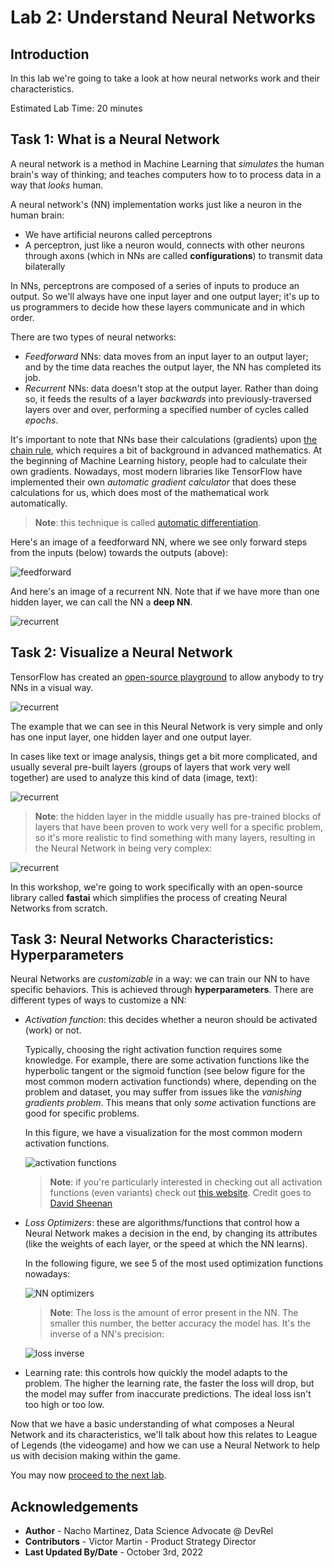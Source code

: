 # Lab 2: Understand Neural Networks

## Introduction

In this lab we're going to take a look at how neural networks work and their characteristics.

Estimated Lab Time: 20 minutes

## Task 1: What is a Neural Network

A neural network is a method in Machine Learning that *simulates* the human brain's way of thinking; and teaches computers how to to process data in a way that _looks_ human.

A neural network's (NN) implementation works just like a neuron in the human brain:
- We have artificial neurons called perceptrons
- A perceptron, just like a neuron would, connects with other neurons through axons (which in NNs are called **configurations**) to transmit data bilaterally

In NNs, perceptrons are composed of a series of inputs to produce an output. So we'll always have one input layer and one output layer; it's up to us programmers to decide how these layers communicate and in which order.

There are two types of neural networks:
- _Feedforward_ NNs: data moves from an input layer to an output layer; and by the time data reaches the output layer, the NN has completed its job.
- _Recurrent_ NNs: data doesn't stop at the output layer. Rather than doing so, it feeds the results of a layer *backwards* into previously-traversed layers over and over, performing a specified number of cycles called *epochs*.

It's important to note that NNs base their calculations (gradients) upon  [the chain rule](https://tutorial.math.lamar.edu/classes/calcI/ChainRule.aspx), which requires a bit of background in advanced mathematics. At the beginning of Machine Learning history, people had to calculate their own gradients. Nowadays, most modern libraries like TensorFlow have implemented their own _automatic gradient calculator_ that does these calculations for us, which does most of the mathematical work automatically. 

> **Note**: this technique is called [automatic differentiation](https://blog.paperspace.com/pytorch-101-understanding-graphs-and-automatic-differentiation/).

Here's an image of a feedforward NN, where we see only forward steps from the inputs (below) towards the outputs (above):

![feedforward](images/feedforward.png)

And here's an image of a recurrent NN. Note that if we have more than one hidden layer, we can call the NN a **deep NN**.

![recurrent](images/recurrent.png)


## Task 2: Visualize a Neural Network

TensorFlow has created an [open-source playground](https://playground.tensorflow.org/) to allow anybody to try NNs in a visual way.

![recurrent](images/neural_network_visualization_1.gif)

The example that we can see in this Neural Network is very simple and only has one input layer, one hidden layer and one output layer. 

In cases like text or image analysis, things get a bit more complicated, and usually several pre-built layers (groups of layers that work very well together) are used to analyze this kind of data (image, text):

![recurrent](images/neural_network_visualization_2.gif)

> **Note**: the hidden layer in the middle usually has pre-trained blocks of layers that have been proven to work very well for a specific problem, so it's more realistic to find something with many layers, resulting in the Neural Network in being very complex:

![recurrent](images/neural_network_visualization_3.gif)

In this workshop, we're going to work specifically with an open-source library called **fastai** which simplifies the process of creating Neural Networks from scratch.

## Task 3: Neural Networks Characteristics: Hyperparameters

Neural Networks are _customizable_ in a way: we can train our NN to have specific behaviors. This is achieved through **hyperparameters**. There are different types of ways to customize a NN:
- *Activation function*: this decides whether a neuron should be activated (work) or not.

    Typically, choosing the right activation function requires some knowledge. For example, there are some activation functions like the hyperbolic tangent or the sigmoid function (see below figure for the most common modern activation functionds) where, depending on the problem and dataset, you may suffer from issues like the _vanishing gradients problem_. This means that only _some_ activation functions are good for specific problems.

    In this figure, we have a visualization for the most common modern activation functions.

    ![activation functions](images/activation_functions.gif)

    > **Note**: if you're particularly interested in checking out all activation functions (even variants) check out [this website](https://dashee87.github.io/deep%20learning/visualising-activation-functions-in-neural-networks/). Credit goes to [David Sheenan](https://github.com/dashee87)

- *Loss Optimizers*: these are algorithms/functions that control how a Neural Network makes a decision in the end, by changing its attributes (like the weights of each layer, or the speed at which the NN learns).

    In the following figure, we see 5 of the most used optimization functions nowadays:

    ![NN optimizers](images/optimizations.gif)

    > **Note**: The loss is the amount of error present in the NN. The smaller this number, the better accuracy the model has. It's the inverse of a NN's precision:

    ![loss inverse](images/inverse_loss.png)

- Learning rate: this controls how quickly the model adapts to the problem. The higher the learning rate, the faster the loss will drop, but the model may suffer from inaccurate predictions. The ideal loss isn't too high or too low.

Now that we have a basic understanding of what composes a Neural Network and its characteristics, we'll talk about how this relates to League of Legends (the videogame) and how we can use a Neural Network to help us with decision making within the game.
 

You may now [proceed to the next lab](#next).


## Acknowledgements

* **Author** - Nacho Martinez, Data Science Advocate @ DevRel
* **Contributors** - Victor Martin - Product Strategy Director
* **Last Updated By/Date** - October 3rd, 2022
